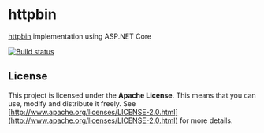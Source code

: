 # httpbin
[httpbin](http://httpbin.org) implementation using ASP.NET Core

[![Build status](https://ci.appveyor.com/api/projects/status/50q2x4gioefrqnfu/branch/master?svg=true)](https://ci.appveyor.com/project/OleksiiRuban/aspnetcore-httpbin/branch/master)

## License

This project is licensed under the **Apache License**. This means that you can use, modify and distribute it freely. See [http://www.apache.org/licenses/LICENSE-2.0.html](http://www.apache.org/licenses/LICENSE-2.0.html) for more details.